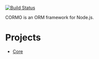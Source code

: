 [![Build Status](https://travis-ci.org/croquiscom/cormo.svg?branch=master)](https://travis-ci.org/croquiscom/cormo)

CORMO is an ORM framework for Node.js.

# Projects

- [Core](packages/cormo)

